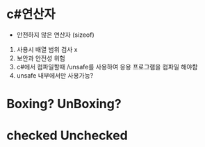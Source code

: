 # c#연산자

- 안전하지 않은 연산자 (sizeof)
1. 사용시 배열 범위 검사 x
2. 보안과 안전성 위험
3. c#에서 컴파일할때 /unsafe를 사용하여 응용 프로그램을 컴파일 해야함
4. unsafe 내부에서만 사용가능?



# Boxing? UnBoxing? 



# checked Unchecked 

